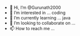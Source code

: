 - 👋 Hi, I’m @Gurunath2000
- 👀 I’m interested in ... coding 
- 🌱 I’m currently learning ... java
- 💞️ I’m looking to collaborate on ...
- 📫 How to reach me ...

<!---
Gurunath2000/Gurunath2000 is a ✨ special ✨ repository because its `README.md` (this file) appears on your GitHub profile.
You can click the Preview link to take a look at your changes.
--->
